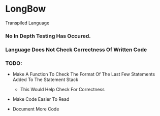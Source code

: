 # LongBow
Transpiled Language

### No In Depth Testing Has Occured.
### Language Does Not Check Correctness Of Written Code

### TODO:
- Make A Function To Check The Format Of The Last Few Statements Added To The Statement Stack
  - This Would Help Check For Correctness
  
- Make Code Easier To Read
- Document More Code
